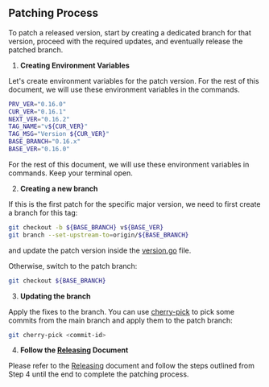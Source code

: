 ## Patching Process

To patch a released version, start by creating a dedicated branch for that version, proceed with the required updates, and eventually release the patched branch.

1. **Creating Environment Variables**

Let's create environment variables for the patch version. For the rest of this document, we will use these environment variables in the commands.

```bash
PRV_VER="0.16.0"
CUR_VER="0.16.1"
NEXT_VER="0.16.2"
TAG_NAME="v${CUR_VER}"
TAG_MSG="Version ${CUR_VER}"
BASE_BRANCH="0.16.x"
BASE_VER="0.16.0"
```

For the rest of this document, we will use these environment variables in commands.
Keep your terminal open.

2. **Creating a new branch**

If this is the first patch for the specific major version, we need to first create a branch for this tag:

```bash
git checkout -b ${BASE_BRANCH} v${BASE_VER}
git branch --set-upstream-to=origin/${BASE_BRANCH}
```

and update the patch version inside the [version.go](../version/version.go) file.

Otherwise, switch to the patch branch:

```bash
git checkout ${BASE_BRANCH}
```

3. **Updating the branch**

Apply the fixes to the branch. You can use [cherry-pick](https://www.atlassian.com/git/tutorials/cherry-pick) to pick some commits from the main branch and apply them to the patch branch:

```bash
git cherry-pick <commit-id>
```

4. **Follow the [Releasing](./releasing.md) Document**

Please refer to the [Releasing](./releasing.md) document and follow the steps outlined from Step 4 until the end to complete the patching process.
